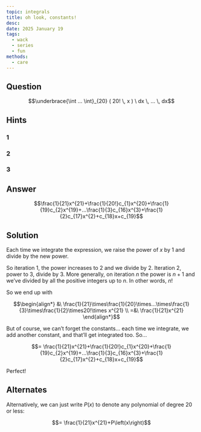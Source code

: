 ```yaml
---
topic: integrals
title: oh look, constants!
desc: 
date: 2025 January 19
tags:
  - wack
  - series
  - fun
methods:
  - care
---
```



## Question
```math
\underbrace{\int ... \int}_{20}
  ( 20! \, x )
\ dx \, ... \, dx
```


## Hints

### 1

### 2

### 3


## Answer
```math
\frac{1}{21}x^{21}+\frac{1}{20!}c_{1}x^{20}+\frac{1}{19}c_{2}x^{19}+...\frac{1}{3}c_{16}x^{3}+\frac{1}{2}c_{17}x^{2}+c_{18}x+c_{19}
```


## Solution

Each time we integrate the expression, we raise the power of $x$ by $1$ and divide by the new power.

So iteration 1, the power increases to $2$ and we divide by $2$. Iteration 2, power to $3$, divide by $3$. More generally, on iteration $n$ the power is $n+1$ and we’ve divided by all the positive integers up to $n$. In other words, $n!$

So we end up with

```math
\begin{align*}
  &\ \frac{1}{21}\times\frac{1}{20}\times...\times\frac{1}{3}\times\frac{1}{2}\times20!\times x^{21}
  \\ =&\ \frac{1}{21}x^{21}
\end{align*}
```

But of course, we can’t forget the constants... each time we integrate, we add another constant, and that’ll get integrated too. So...

```math
= \frac{1}{21}x^{21}+\frac{1}{20!}c_{1}x^{20}+\frac{1}{19}c_{2}x^{19}+...\frac{1}{3}c_{16}x^{3}+\frac{1}{2}c_{17}x^{2}+c_{18}x+c_{19}
```

Perfect!


## Alternates

Alternatively, we can just write $P(x)$ to denote any polynomial of degree $20$ or less:

```math
= \frac{1}{21}x^{21}+P\left(x\right)
```
